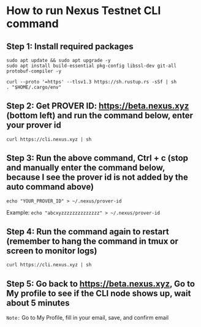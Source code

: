 # How to run Nexus Testnet CLI command


## Step 1: Install required packages
```
sudo apt update && sudo apt upgrade -y
sudo apt install build-essential pkg-config libssl-dev git-all protobuf-compiler -y
```
```
curl --proto '=https' --tlsv1.3 https://sh.rustup.rs -sSf | sh
. "$HOME/.cargo/env"
```
## Step 2: Get PROVER ID: https://beta.nexus.xyz (bottom left) and run the command below, enter your prover id
```
curl https://cli.nexus.xyz | sh
```
## Step 3: Run the above command, Ctrl + c (stop and manually enter the command below, because I see the prover id is not added by the auto command above)
```
echo "YOUR_PROVER_ID" > ~/.nexus/prover-id
```
Example: `echo "abcxyzzzzzzzzzzzzzz" > ~/.nexus/prover-id`

## Step 4: Run the command again to restart (remember to hang the command in tmux or screen to monitor logs)
```
curl https://cli.nexus.xyz | sh
```
## Step 5: Go back to https://beta.nexus.xyz, Go to My profile to see if the CLI node shows up, wait about 5 minutes

`Note:` Go to My Profile, fill in your email, save, and confirm email
